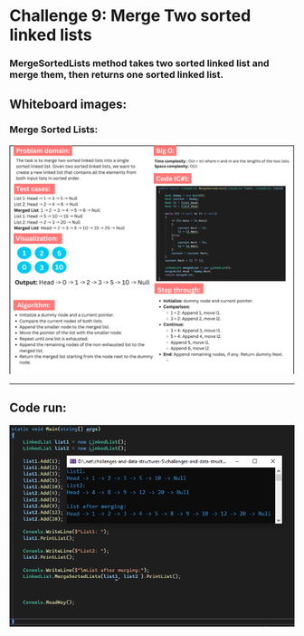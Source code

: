 # Challenge 9: Merge Two sorted linked lists

### MergeSortedLists method takes two sorted linked list and merge them, then returns one sorted linked list.

## Whiteboard images:

### Merge Sorted Lists:
![Merge Sorted Lists](MergeSortedLinkedLists.png)

---

## Code run:
![Code run](output9.PNG)